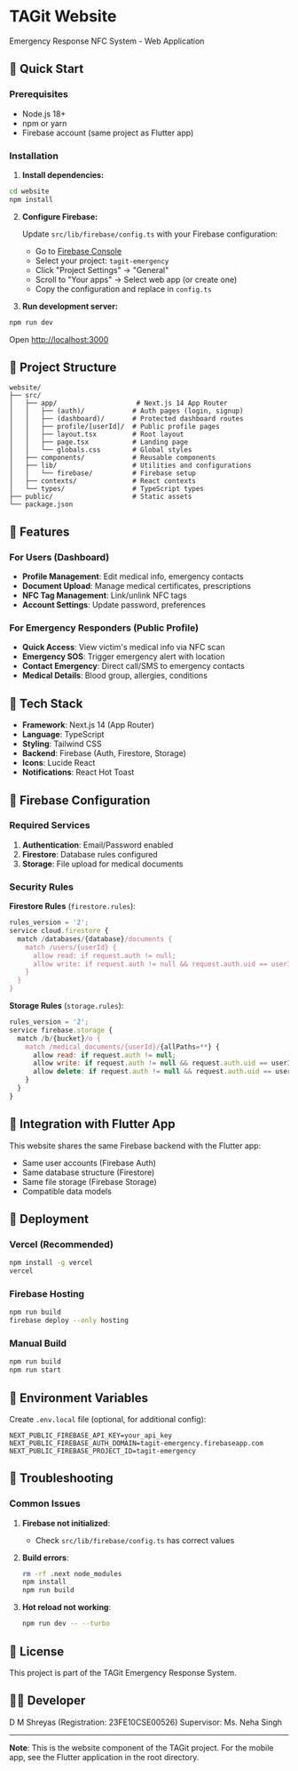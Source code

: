 # TAGit Website

Emergency Response NFC System - Web Application

## 🚀 Quick Start

### Prerequisites
- Node.js 18+ 
- npm or yarn
- Firebase account (same project as Flutter app)

### Installation

1. **Install dependencies:**
```bash
cd website
npm install
```

2. **Configure Firebase:**
   
   Update `src/lib/firebase/config.ts` with your Firebase configuration:
   
   - Go to [Firebase Console](https://console.firebase.google.com)
   - Select your project: `tagit-emergency`
   - Click "Project Settings" → "General"
   - Scroll to "Your apps" → Select web app (or create one)
   - Copy the configuration and replace in `config.ts`

3. **Run development server:**
```bash
npm run dev
```

Open [http://localhost:3000](http://localhost:3000)

## 📁 Project Structure

```
website/
├── src/
│   ├── app/                    # Next.js 14 App Router
│   │   ├── (auth)/            # Auth pages (login, signup)
│   │   ├── (dashboard)/       # Protected dashboard routes
│   │   ├── profile/[userId]/  # Public profile pages
│   │   ├── layout.tsx         # Root layout
│   │   ├── page.tsx           # Landing page
│   │   └── globals.css        # Global styles
│   ├── components/            # Reusable components
│   ├── lib/                   # Utilities and configurations
│   │   └── firebase/          # Firebase setup
│   ├── contexts/              # React contexts
│   └── types/                 # TypeScript types
├── public/                    # Static assets
└── package.json
```

## 🌟 Features

### For Users (Dashboard)
- **Profile Management**: Edit medical info, emergency contacts
- **Document Upload**: Manage medical certificates, prescriptions
- **NFC Tag Management**: Link/unlink NFC tags
- **Account Settings**: Update password, preferences

### For Emergency Responders (Public Profile)
- **Quick Access**: View victim's medical info via NFC scan
- **Emergency SOS**: Trigger emergency alert with location
- **Contact Emergency**: Direct call/SMS to emergency contacts
- **Medical Details**: Blood group, allergies, conditions

## 🔧 Tech Stack

- **Framework**: Next.js 14 (App Router)
- **Language**: TypeScript
- **Styling**: Tailwind CSS
- **Backend**: Firebase (Auth, Firestore, Storage)
- **Icons**: Lucide React
- **Notifications**: React Hot Toast

## 🔐 Firebase Configuration

### Required Services
1. **Authentication**: Email/Password enabled
2. **Firestore**: Database rules configured
3. **Storage**: File upload for medical documents

### Security Rules

**Firestore Rules** (`firestore.rules`):
```javascript
rules_version = '2';
service cloud.firestore {
  match /databases/{database}/documents {
    match /users/{userId} {
      allow read: if request.auth != null;
      allow write: if request.auth != null && request.auth.uid == userId;
    }
  }
}
```

**Storage Rules** (`storage.rules`):
```javascript
rules_version = '2';
service firebase.storage {
  match /b/{bucket}/o {
    match /medical_documents/{userId}/{allPaths=**} {
      allow read: if request.auth != null;
      allow write: if request.auth != null && request.auth.uid == userId;
      allow delete: if request.auth != null && request.auth.uid == userId;
    }
  }
}
```

## 📱 Integration with Flutter App

This website shares the same Firebase backend with the Flutter app:
- Same user accounts (Firebase Auth)
- Same database structure (Firestore)
- Same file storage (Firebase Storage)
- Compatible data models

## 🚢 Deployment

### Vercel (Recommended)
```bash
npm install -g vercel
vercel
```

### Firebase Hosting
```bash
npm run build
firebase deploy --only hosting
```

### Manual Build
```bash
npm run build
npm run start
```

## 📝 Environment Variables

Create `.env.local` file (optional, for additional config):
```
NEXT_PUBLIC_FIREBASE_API_KEY=your_api_key
NEXT_PUBLIC_FIREBASE_AUTH_DOMAIN=tagit-emergency.firebaseapp.com
NEXT_PUBLIC_FIREBASE_PROJECT_ID=tagit-emergency
```

## 🐛 Troubleshooting

### Common Issues

1. **Firebase not initialized**: 
   - Check `src/lib/firebase/config.ts` has correct values
   
2. **Build errors**:
   ```bash
   rm -rf .next node_modules
   npm install
   npm run build
   ```

3. **Hot reload not working**:
   ```bash
   npm run dev -- --turbo
   ```

## 📄 License

This project is part of the TAGit Emergency Response System.

## 👨‍💻 Developer

D M Shreyas (Registration: 23FE10CSE00526)
Supervisor: Ms. Neha Singh

---

**Note**: This is the website component of the TAGit project. For the mobile app, see the Flutter application in the root directory.
